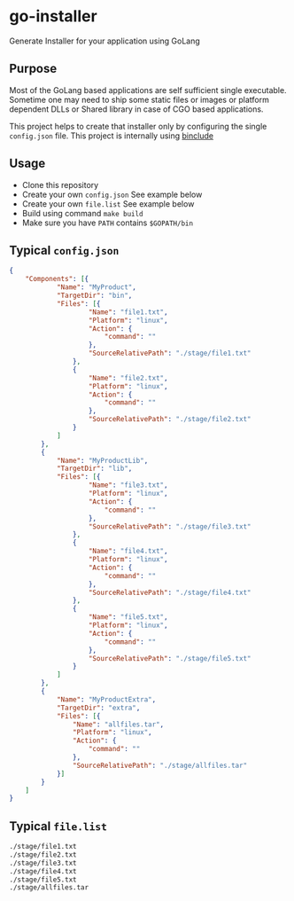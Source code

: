 # go-installer
Generate Installer for your application using GoLang

## Purpose
Most of the GoLang based applications are self sufficient single executable. Sometime one may need to ship some static
files or images or platform dependent DLLs or Shared library in case of CGO based applications.

This project helps to create that installer only by configuring the single `config.json` file.
This project is internally using [binclude](https://github.com/lu4p/binclude)

## Usage
* Clone this repository
* Create your own `config.json` See example below
* Create your own `file.list` See example below
* Build using command `make build`
* Make sure you have `PATH` contains `$GOPATH/bin`

## Typical `config.json`
```json
{
	"Components": [{
			"Name": "MyProduct",
			"TargetDir": "bin",
			"Files": [{
					"Name": "file1.txt",
					"Platform": "linux",
					"Action": {
						"command": ""
					},
					"SourceRelativePath": "./stage/file1.txt"
				},
				{
					"Name": "file2.txt",
					"Platform": "linux",
					"Action": {
						"command": ""
					},
					"SourceRelativePath": "./stage/file2.txt"
				}
			]
		},
		{
			"Name": "MyProductLib",
			"TargetDir": "lib",
			"Files": [{
					"Name": "file3.txt",
					"Platform": "linux",
					"Action": {
						"command": ""
					},
					"SourceRelativePath": "./stage/file3.txt"
				},
				{
					"Name": "file4.txt",
					"Platform": "linux",
					"Action": {
						"command": ""
					},
					"SourceRelativePath": "./stage/file4.txt"
				},
				{
					"Name": "file5.txt",
					"Platform": "linux",
					"Action": {
						"command": ""
					},
					"SourceRelativePath": "./stage/file5.txt"
				}
			]
		},
		{
			"Name": "MyProductExtra",
			"TargetDir": "extra",
			"Files": [{
				"Name": "allfiles.tar",
				"Platform": "linux",
				"Action": {
					"command": ""
				},
				"SourceRelativePath": "./stage/allfiles.tar"
			}]
		}
	]
}
```
## Typical `file.list`
```bash
./stage/file1.txt
./stage/file2.txt
./stage/file3.txt
./stage/file4.txt
./stage/file5.txt
./stage/allfiles.tar
```